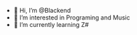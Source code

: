 - 👋 Hi, I’m @Blackend
- 👀 I’m interested in Programing and Music
- 🌱 I’m currently learning Z#


<!---
Blackened-codes/Blackened-codes is a ✨ special ✨ repository because its `README.md` (this file) appears on your GitHub profile.
You can click the Preview link to take a look at your changes.
--->
